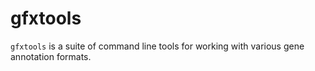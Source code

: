 # gfxtools

`gfxtools` is a suite of command line tools for working with various gene annotation formats.

